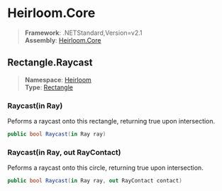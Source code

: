 # Heirloom.Core

> **Framework**: .NETStandard,Version=v2.1  
> **Assembly**: [Heirloom.Core][0]  

## Rectangle.Raycast

> **Namespace**: [Heirloom][0]  
> **Type**: [Rectangle][1]  

### Raycast(in Ray)

Peforms a raycast onto this rectangle, returning true upon intersection.

```cs
public bool Raycast(in Ray ray)
```

### Raycast(in Ray, out RayContact)

Peforms a raycast onto this circle, returning true upon intersection.

```cs
public bool Raycast(in Ray ray, out RayContact contact)
```

[0]: ../Heirloom.Core.md
[1]: Heirloom.Rectangle.md
